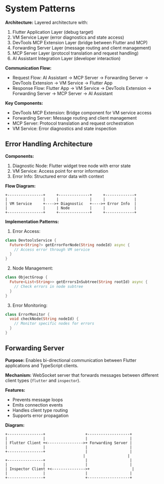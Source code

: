 # System Patterns

**Architecture:** Layered architecture with:

1. Flutter Application Layer (debug target)
2. VM Service Layer (error diagnostics and state access)
3. DevTools MCP Extension Layer (bridge between Flutter and MCP)
4. Forwarding Server Layer (message routing and client management)
5. MCP Server Layer (protocol translation and request handling)
6. AI Assistant Integration Layer (developer interaction)

**Communication Flow:**

- Request Flow: AI Assistant -> MCP Server -> Forwarding Server -> DevTools Extension -> VM Service -> Flutter App
- Response Flow: Flutter App -> VM Service -> DevTools Extension -> Forwarding Server -> MCP Server -> AI Assistant

**Key Components:**

- DevTools MCP Extension: Bridge component for VM service access
- Forwarding Server: Message routing and client management
- MCP Server: Protocol translation and request orchestration
- VM Service: Error diagnostics and state inspection

## Error Handling Architecture

**Components:**

1. Diagnostic Node: Flutter widget tree node with error state
2. VM Service: Access point for error information
3. Error Info: Structured error data with context

**Flow Diagram:**

```
+----------------+     +--------------+     +-------------+
|                |     |              |     |             |
| VM Service     +---->+ Diagnostic   +---->+ Error Info  |
|                |     | Node         |     |             |
+----------------+     +--------------+     +-------------+
```

**Implementation Patterns:**

1. Error Access:

```dart
class DevtoolsService {
  Future<String?> getErrorForNode(String nodeId) async {
    // Access error through VM service
  }
}
```

2. Node Management:

```dart
class ObjectGroup {
  Future<List<String>> getErrorsInSubtree(String rootId) async {
    // Check errors in node subtree
  }
}
```

3. Error Monitoring:

```dart
class ErrorMonitor {
  void checkNode(String nodeId) {
    // Monitor specific nodes for errors
  }
}
```

## Forwarding Server

**Purpose:** Enables bi-directional communication between Flutter applications and TypeScript clients.

**Mechanism:** WebSocket server that forwards messages between different client types (`flutter` and `inspector`).

**Features:**

- Prevents message loops
- Emits connection events
- Handles client type routing
- Supports error propagation

**Diagram:**

```
+----------------+                  +-------------------+
|                |                  |                   |
| Flutter Client +<---------------->+ Forwarding Server |
|                |                  |                   |
+----------------+                  |                   |
                                   |                   |
+----------------+                  |                   |
|                |                  |                   |
| Inspector Client +<--------------->+                   |
|                |                  |                   |
+----------------+                  +-------------------+
```
